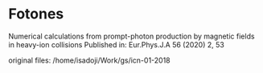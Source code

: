 # Fotones

Numerical calculations from  prompt-photon production
by magnetic fields in heavy-ion collisions
Published in: Eur.Phys.J.A 56 (2020) 2, 53

original files: /home/isadoji/Work/gs/icn-01-2018

